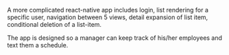 A more complicated react-native app includes login, list rendering for a
specific user, navigation between 5 views, detail expansion of list item,
conditional deletion of a list-item.

The app is designed so a manager can keep track of his/her employees and text
them a schedule.
